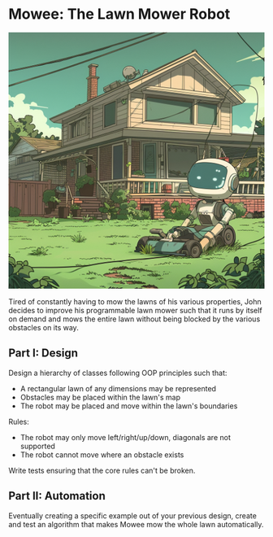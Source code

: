 # Mowee: The Lawn Mower Robot

![mowee.png](mowee.png)

Tired of constantly having to mow the lawns of his various properties, John decides to improve his programmable lawn mower such that it runs by itself on demand and mows the entire lawn without being blocked by the various obstacles on its way.

## Part I: Design

Design a hierarchy of classes following OOP principles such that:
- A rectangular lawn of any dimensions may be represented
- Obstacles may be placed within the lawn's map
- The robot may be placed and move within the lawn's boundaries

Rules:
- The robot may only move left/right/up/down, diagonals are not supported
- The robot cannot move where an obstacle exists

Write tests ensuring that the core rules can't be broken.

## Part II: Automation

Eventually creating a specific example out of your previous design, create and test an algorithm that makes Mowee mow the whole lawn automatically.

